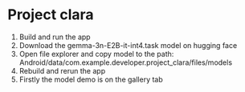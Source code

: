 # Project clara

1. Build and run the app
2. Download the gemma-3n-E2B-it-int4.task model on hugging face
3. Open file explorer and copy model to the path: Android/data/com.example.developer.project_clara/files/models
4. Rebuild and rerun the app
5. Firstly the model demo is on the gallery tab